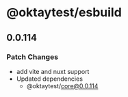 # @oktaytest/esbuild

## 0.0.114

### Patch Changes

- add vite and nuxt support
- Updated dependencies
  - @oktaytest/core@0.0.114
